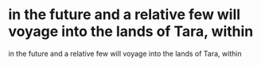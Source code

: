 # in the future and a relative few will voyage into the lands of Tara, within

in the future and a relative few will voyage into the lands of Tara, within